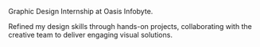 Graphic Design Internship at Oasis Infobyte.

Refined my design skills through hands-on projects, collaborating with the creative team to deliver engaging visual solutions.
